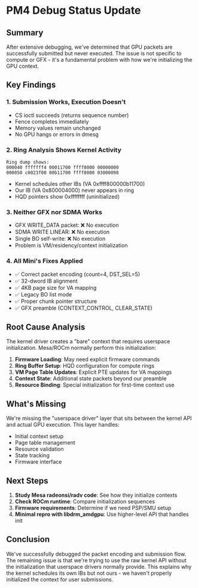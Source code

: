 # PM4 Debug Status Update

## Summary
After extensive debugging, we've determined that GPU packets are successfully submitted but never executed. The issue is not specific to compute or GFX - it's a fundamental problem with how we're initializing the GPU context.

## Key Findings

### 1. Submission Works, Execution Doesn't
- CS ioctl succeeds (returns sequence number)
- Fence completes immediately 
- Memory values remain unchanged
- No GPU hangs or errors in dmesg

### 2. Ring Analysis Shows Kernel Activity
```
Ring dump shows:
000040 fffffff4 00011700 ffff8000 00000000
000050 c0023f00 00b11700 ffff8000 03000098
```
- Kernel schedules other IBs (VA 0xffff800000b11700)
- Our IB (VA 0x800004000) never appears in ring
- HQD pointers show 0xffffffff (uninitialized)

### 3. Neither GFX nor SDMA Works
- GFX WRITE_DATA packet: ❌ No execution
- SDMA WRITE LINEAR: ❌ No execution
- Single BO self-write: ❌ No execution
- Problem is VM/residency/context initialization

### 4. All Mini's Fixes Applied
- ✅ Correct packet encoding (count=4, DST_SEL=5)
- ✅ 32-dword IB alignment
- ✅ 4KB page size for VA mapping
- ✅ Legacy BO list mode
- ✅ Proper chunk pointer structure
- ✅ GFX preamble (CONTEXT_CONTROL, CLEAR_STATE)

## Root Cause Analysis

The kernel driver creates a "bare" context that requires userspace initialization. Mesa/ROCm normally perform this initialization:

1. **Firmware Loading**: May need explicit firmware commands
2. **Ring Buffer Setup**: HQD configuration for compute rings
3. **VM Page Table Updates**: Explicit PTE updates for VA mappings
4. **Context State**: Additional state packets beyond our preamble
5. **Resource Binding**: Special initialization for first-time context use

## What's Missing

We're missing the "userspace driver" layer that sits between the kernel API and actual GPU execution. This layer handles:

- Initial context setup
- Page table management
- Resource validation
- State tracking
- Firmware interface

## Next Steps

1. **Study Mesa radeonsi/radv code**: See how they initialize contexts
2. **Check ROCm runtime**: Compare initialization sequences
3. **Firmware requirements**: Determine if we need PSP/SMU setup
4. **Minimal repro with libdrm_amdgpu**: Use higher-level API that handles init

## Conclusion

We've successfully debugged the packet encoding and submission flow. The remaining issue is that we're trying to use the raw kernel API without the initialization that userspace drivers normally provide. This explains why the kernel schedules its own IBs but not ours - we haven't properly initialized the context for user submissions.